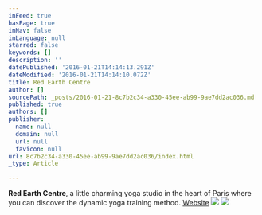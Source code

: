 ```yaml
---
inFeed: true
hasPage: true
inNav: false
inLanguage: null
starred: false
keywords: []
description: ''
datePublished: '2016-01-21T14:14:13.291Z'
dateModified: '2016-01-21T14:14:10.072Z'
title: Red Earth Centre
author: []
sourcePath: _posts/2016-01-21-8c7b2c34-a330-45ee-ab99-9ae7dd2ac036.md
published: true
authors: []
publisher:
  name: null
  domain: null
  url: null
  favicon: null
url: 8c7b2c34-a330-45ee-ab99-9ae7dd2ac036/index.html
_type: Article

---
```

**Red Earth Centre**, a little charming yoga studio in the heart of Paris where you can discover the dynamic yoga training method. [Website][0]
![](https://the-grid-user-content.s3-us-west-2.amazonaws.com/665bcaa9-a85c-4134-addb-7a0ba6cf53a0.jpg)
![](https://s3-us-west-2.amazonaws.com/the-grid-img/p/5a5d0f2bf372cbbc5575684466a57260debf7677.jpg)

[0]: http://www.redearthcentre.com/
